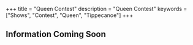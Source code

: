+++
title = "Queen Contest"
description = "Queen Contest"
keywords = ["Shows", "Contest", "Queen", "Tippecanoe"]
+++

## Information Coming Soon
